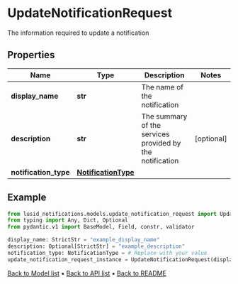 # UpdateNotificationRequest

The information required to update a notification
## Properties
Name | Type | Description | Notes
------------ | ------------- | ------------- | -------------
**display_name** | **str** | The name of the notification | 
**description** | **str** | The summary of the services provided by the notification | [optional] 
**notification_type** | [**NotificationType**](NotificationType.md) |  | 
## Example

```python
from lusid_notifications.models.update_notification_request import UpdateNotificationRequest
from typing import Any, Dict, Optional
from pydantic.v1 import BaseModel, Field, constr, validator

display_name: StrictStr = "example_display_name"
description: Optional[StrictStr] = "example_description"
notification_type: NotificationType = # Replace with your value
update_notification_request_instance = UpdateNotificationRequest(display_name=display_name, description=description, notification_type=notification_type)

```

[Back to Model list](../README.md#documentation-for-models) &#8226; [Back to API list](../README.md#documentation-for-api-endpoints) &#8226; [Back to README](../README.md)

